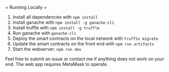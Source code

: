 = Running Locally =
1. Install all dependencies with `npm install`
2. Install ganache with `npm install -g ganache-cli`
3. Install truffle with `npm install -g truffle`
4. Run ganache with `ganache-cli`
5. Deploy the smart contracts on the local network with `truffle migrate`
6. Update the smart contracts on the front end with `npm run artifacts`
7. Start the webserver: `npm run dev`

Feel free to submit an issue or contact me if anything does not work on your end.
The web app requires MetaMask to operate.
